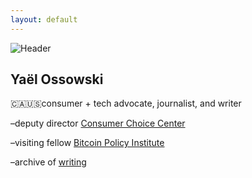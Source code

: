 ```yaml
---
layout: default
---
```

![Header](https://yaeloss.github.io/yaelat.github.io/img/redYO400.jpg)

## Yaël Ossowski

  
  <p>🇨🇦🇺🇸consumer + tech advocate, journalist, and writer

  <p>–deputy director <a href="https://consumerchoicecenter.org">Consumer Choice Center</a></p>
    
  <p>–visiting fellow <a href="https://www.btcpolicy.org/authors/yael-ossowski">Bitcoin Policy Institute</a></p>
          
  <p>–archive of <a href="http:/yael.ca/">writing</a>
